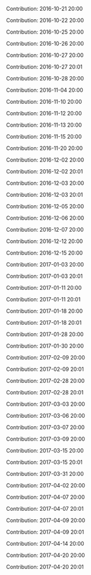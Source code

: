 Contribution: 2016-10-21 20:00

Contribution: 2016-10-22 20:00

Contribution: 2016-10-25 20:00

Contribution: 2016-10-26 20:00

Contribution: 2016-10-27 20:00

Contribution: 2016-10-27 20:01

Contribution: 2016-10-28 20:00

Contribution: 2016-11-04 20:00

Contribution: 2016-11-10 20:00

Contribution: 2016-11-12 20:00

Contribution: 2016-11-13 20:00

Contribution: 2016-11-15 20:00

Contribution: 2016-11-20 20:00

Contribution: 2016-12-02 20:00

Contribution: 2016-12-02 20:01

Contribution: 2016-12-03 20:00

Contribution: 2016-12-03 20:01

Contribution: 2016-12-05 20:00

Contribution: 2016-12-06 20:00

Contribution: 2016-12-07 20:00

Contribution: 2016-12-12 20:00

Contribution: 2016-12-15 20:00

Contribution: 2017-01-03 20:00

Contribution: 2017-01-03 20:01

Contribution: 2017-01-11 20:00

Contribution: 2017-01-11 20:01

Contribution: 2017-01-18 20:00

Contribution: 2017-01-18 20:01

Contribution: 2017-01-28 20:00

Contribution: 2017-01-30 20:00

Contribution: 2017-02-09 20:00

Contribution: 2017-02-09 20:01

Contribution: 2017-02-28 20:00

Contribution: 2017-02-28 20:01

Contribution: 2017-03-03 20:00

Contribution: 2017-03-06 20:00

Contribution: 2017-03-07 20:00

Contribution: 2017-03-09 20:00

Contribution: 2017-03-15 20:00

Contribution: 2017-03-15 20:01

Contribution: 2017-03-31 20:00

Contribution: 2017-04-02 20:00

Contribution: 2017-04-07 20:00

Contribution: 2017-04-07 20:01

Contribution: 2017-04-09 20:00

Contribution: 2017-04-09 20:01

Contribution: 2017-04-14 20:00

Contribution: 2017-04-20 20:00

Contribution: 2017-04-20 20:01

